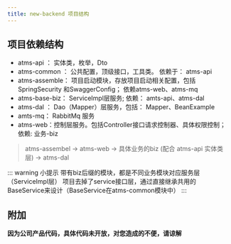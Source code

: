 ```yaml
---
title: new-backend 项目结构
---
```

## 项目依赖结构



* atms-api ： 实体类，枚举，Dto
* atms-common ： 公共配置，顶级接口，工具类。 依赖于： atms-api
* atms-assemble： 项目启动模块，存放项目启动相关配置，包括 SpringSecurity 和SwaggerConfig； 依赖atms-web、atms-mq
* atms-base-biz： ServiceImpl层服务; 依赖： amts-api、atms-dal
* atms-dal ： Dao（Mapper）层服务，包括： Mapper、BeanExample
* amts-mq： RabbitMq 服务
* atms-web：控制层服务。包括Controller接口请求控制器、具体权限控制；依赖: 业务-biz

>atms-assembel -> atms-web -> 具体业务的biz (配合 atms-api 实体类层) -> atms-dal

::: warning 小提示
带有biz后缀的模块，都是不同业务模块对应服务层（ServiceImpl层）
项目去掉了service接口层，通过直接继承共用的BaseService来设计（BaseService在atms-common模块中）
:::
## 附加
**因为公司产品代码，具体代码未开放，对您造成的不便，请谅解**